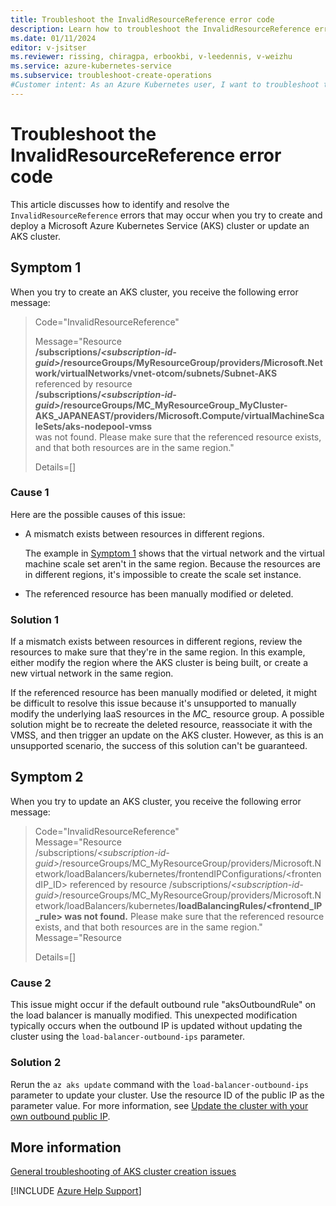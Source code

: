 ```yaml
---
title: Troubleshoot the InvalidResourceReference error code
description: Learn how to troubleshoot the InvalidResourceReference errors when you try to create and deploy an Azure Kubernetes Service (AKS) cluster or update an AKS cluster.
ms.date: 01/11/2024
editor: v-jsitser
ms.reviewer: rissing, chiragpa, erbookbi, v-leedennis, v-weizhu
ms.service: azure-kubernetes-service
ms.subservice: troubleshoot-create-operations
#Customer intent: As an Azure Kubernetes user, I want to troubleshoot the InvalidResourceReference error code so that I can successfully create and deploy an Azure Kubernetes Service (AKS) cluster.
---
```

# Troubleshoot the InvalidResourceReference error code

This article discusses how to identify and resolve the `InvalidResourceReference` errors that may occur when you try to create and deploy a Microsoft Azure Kubernetes Service (AKS) cluster or update an AKS cluster.

## Symptom 1

When you try to create an AKS cluster, you receive the following error message:

> Code="InvalidResourceReference"
>
> Message="Resource  
> **/subscriptions/*\<subscription-id-guid>*/resourceGroups/MyResourceGroup/providers/Microsoft.Network/virtualNetworks/vnet-otcom/subnets/Subnet-AKS**  
> referenced by resource  
> **/subscriptions/*\<subscription-id-guid>*/resourceGroups/MC_MyResourceGroup_MyCluster-AKS_JAPANEAST/providers/Microsoft.Compute/virtualMachineScaleSets/aks-nodepool-vmss**  
> was not found. Please make sure that the referenced resource exists, and that both resources are in the same region."
>
> Details=[]

### Cause 1

Here are the possible causes of this issue:

- A mismatch exists between resources in different regions.

    The example in [Symptom 1](#symptom-1) shows that the virtual network and the virtual machine scale set aren't in the same region. Because the resources are in different regions, it's impossible to create the scale set instance.

- The referenced resource has been manually modified or deleted.

### Solution 1

If a mismatch exists between resources in different regions, review the resources to make sure that they're in the same region. In this example, either modify the region where the AKS cluster is being built, or create a new virtual network in the same region.

If the referenced resource has been manually modified or deleted, it might be difficult to resolve this issue because it's unsupported to manually modify the underlying IaaS resources in the *MC_* resource group. A possible solution might be to recreate the deleted resource, reassociate it with the VMSS, and then trigger an update on the AKS cluster. However, as this is an unsupported scenario, the success of this solution can't be guaranteed.

## Symptom 2

When you try to update an AKS cluster, you receive the following error message:

> Code="InvalidResourceReference"  
> Message="Resource  
> /subscriptions/*\<subscription-id-guid>*/resourceGroups/MC_MyResourceGroup/providers/Microsoft.Network/loadBalancers/kubernetes/frontendIPConfigurations/<frontendIP_ID> referenced by resource /subscriptions/*\<subscription-id-guid>*/resourceGroups/MC_MyResourceGroup/providers/Microsoft.Network/loadBalancers/kubernetes/**loadBalancingRules/<frontend_IP_rule> was not found.** Please make sure that the referenced resource exists, and that both resources are in the same region."  
> Message="Resource  
>
> Details=[]

### Cause 2 

This issue might occur if the default outbound rule "aksOutboundRule" on the load balancer is manually modified. This unexpected modification typically occurs when the outbound IP is updated without updating the cluster using the `load-balancer-outbound-ips` parameter. 

### Solution 2

Rerun the `az aks update` command with the `load-balancer-outbound-ips` parameter to update your cluster. Use the resource ID of the public IP as the parameter value. For more information, see [Update the cluster with your own outbound public IP](/azure/aks/load-balancer-standard#update-the-cluster-with-your-own-outbound-public-ip).

## More information

[General troubleshooting of AKS cluster creation issues](troubleshoot-aks-cluster-creation-issues.md)

[!INCLUDE [Azure Help Support](../../includes/azure-help-support.md)]
